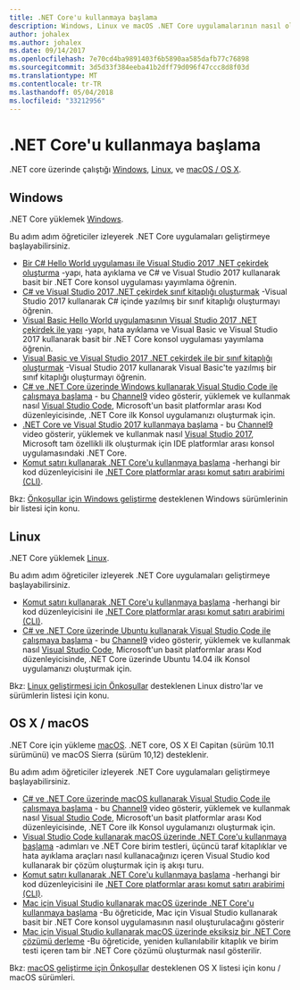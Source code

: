 ```yaml
---
title: .NET Core'u kullanmaya başlama
description: Windows, Linux ve macOS .NET Core uygulamalarının nasıl oluşturulacağını öğrenmek için kaynakları bulun.
author: johalex
ms.author: johalex
ms.date: 09/14/2017
ms.openlocfilehash: 7e70cd4ba9891403f6b5890aa585dafb77c76898
ms.sourcegitcommit: 3d5d33f384eeba41b2dff79d096f47ccc8d8f03d
ms.translationtype: MT
ms.contentlocale: tr-TR
ms.lasthandoff: 05/04/2018
ms.locfileid: "33212956"
---
```

# <a name="get-started-with-net-core"></a>.NET Core'u kullanmaya başlama

.NET core üzerinde çalıştığı [Windows](#windows), [Linux](#linux), ve [macOS / OS X](#os-x--macos).

## <a name="windows"></a>Windows

.NET Core yüklemek [Windows](https://www.microsoft.com/net/core#windows). 

Bu adım adım öğreticiler izleyerek .NET Core uygulamaları geliştirmeye başlayabilirsiniz.

* [Bir C# Hello World uygulaması ile Visual Studio 2017 .NET çekirdek oluşturma](./tutorials/with-visual-studio.md) -yapı, hata ayıklama ve C# ve Visual Studio 2017 kullanarak basit bir .NET Core konsol uygulaması yayımlama öğrenin.
* [C# ve Visual Studio 2017 .NET çekirdek sınıf kitaplığı oluşturmak](./tutorials/library-with-visual-studio.md) -Visual Studio 2017 kullanarak C# içinde yazılmış bir sınıf kitaplığı oluşturmayı öğrenin.
* [Visual Basic Hello World uygulamasının Visual Studio 2017 .NET çekirdek ile yapı](./tutorials/vb-with-visual-studio.md) -yapı, hata ayıklama ve Visual Basic ve Visual Studio 2017 kullanarak basit bir .NET Core konsol uygulaması yayımlama öğrenin. 
* [Visual Basic ve Visual Studio 2017 .NET çekirdek ile bir sınıf kitaplığı oluşturmak](./tutorials/vb-library-with-visual-studio.md) -Visual Studio 2017 kullanarak Visual Basic'te yazılmış bir sınıf kitaplığı oluşturmayı öğrenin.
* [C# ve .NET Core üzerinde Windows kullanarak Visual Studio Code ile çalışmaya başlama](https://channel9.msdn.com/Blogs/dotnet/Get-started-with-VS-Code-using-CSharp-and-NET-Core) - bu [Channel9](https://channel9.msdn.com) video gösterir, yüklemek ve kullanmak nasıl [Visual Studio Code](https://code.visualstudio.com/), Microsoft'un basit platformlar arası Kod düzenleyicisinde, .NET Core ilk Konsol uygulamanızı oluşturmak için.
* [.NET Core ve Visual Studio 2017 kullanmaya başlama](https://channel9.msdn.com/Blogs/dotnet/Get-Started-NET-Core-Visual-Studio-2017) - bu [Channel9](https://channel9.msdn.com) video gösterir, yüklemek ve kullanmak nasıl [Visual Studio 2017](https://aka.ms/vsdownload?utm_source=mscom&utm_campaign=msdocs), Microsoft tam özellikli ilk oluşturmak için IDE platformlar arası konsol uygulamasındaki .NET Core.
* [Komut satırı kullanarak .NET Core'u kullanmaya başlama](tutorials/using-with-xplat-cli.md) -herhangi bir kod düzenleyicisini ile [.NET Core platformlar arası komut satırı arabirimi (CLI)](tools/index.md).

Bkz: [Önkoşullar için Windows geliştirme](windows-prerequisites.md) desteklenen Windows sürümlerinin bir listesi için konu.

## <a name="linux"></a>Linux

.NET Core yüklemek [Linux](https://www.microsoft.com/net/core#linuxredhat).

Bu adım adım öğreticiler izleyerek .NET Core uygulamaları geliştirmeye başlayabilirsiniz.

* [Komut satırı kullanarak .NET Core'u kullanmaya başlama](tutorials/using-with-xplat-cli.md) -herhangi bir kod düzenleyicisini ile [.NET Core platformlar arası komut satırı arabirimi (CLI)](tools/index.md).
* [C# ve .NET Core üzerinde Ubuntu kullanarak Visual Studio Code ile çalışmaya başlama](https://channel9.msdn.com/Blogs/dotnet/Get-started-with-VS-Code-Csharp-dotnet-Core-Ubuntu) - bu [Channel9](https://channel9.msdn.com) video gösterir, yüklemek ve kullanmak nasıl [Visual Studio Code](https://code.visualstudio.com/), Microsoft'un basit platformlar arası Kod düzenleyicisinde, .NET Core üzerinde Ubuntu 14.04 ilk Konsol uygulamanızı oluşturmak için.

Bkz: [Linux geliştirmesi için Önkoşullar](linux-prerequisites.md) desteklenen Linux distro'lar ve sürümlerin listesi için konu.

## <a name="os-x--macos"></a>OS X / macOS

.NET Core için yükleme [macOS](https://www.microsoft.com/net/core#macos). .NET core, OS X El Capitan (sürüm 10.11 sürümünü) ve macOS Sierra (sürüm 10,12) desteklenir.

Bu adım adım öğreticiler izleyerek .NET Core uygulamaları geliştirmeye başlayabilirsiniz.

* [C# ve .NET Core üzerinde macOS kullanarak Visual Studio Code ile çalışmaya başlama](https://channel9.msdn.com/Blogs/dotnet/Get-started-VSCode-NET-Core-Mac) - bu [Channel9](https://channel9.msdn.com) video gösterir, yüklemek ve kullanmak nasıl [Visual Studio Code](https://code.visualstudio.com/), Microsoft'un basit platformlar arası Kod düzenleyicisinde, .NET Core ilk Konsol uygulamanızı oluşturmak için. 
* [Visual Studio Code kullanarak macOS üzerinde .NET Core'u kullanmaya başlama](tutorials/using-on-macos.md) -adımları ve .NET Core birim testleri, üçüncü taraf kitaplıklar ve hata ayıklama araçları nasıl kullanacağınızı içeren Visual Studio kod kullanarak bir çözüm oluşturmak için iş akışı turu.
* [Komut satırı kullanarak .NET Core'u kullanmaya başlama](tutorials/using-with-xplat-cli.md) -herhangi bir kod düzenleyicisini ile [.NET Core platformlar arası komut satırı arabirimi (CLI)](tools/index.md).
* [Mac için Visual Studio kullanarak macOS üzerinde .NET Core'u kullanmaya başlama](tutorials/using-on-mac-vs.md) -Bu öğreticide, Mac için Visual Studio kullanarak basit bir .NET Core konsol uygulamasının nasıl oluşturulacağını gösterir
* [Mac için Visual Studio kullanarak macOS üzerinde eksiksiz bir .NET Core çözümü derleme](tutorials/using-on-mac-vs-full-solution.md) -Bu öğreticide, yeniden kullanılabilir kitaplık ve birim testi içeren tam bir .NET Core çözümü oluşturmak nasıl gösterilir.

Bkz: [macOS geliştirme için Önkoşullar](macos-prerequisites.md) desteklenen OS X listesi için konu / macOS sürümleri.
